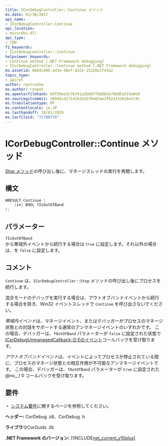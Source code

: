 ```yaml
---
title: ICorDebugController::Continue メソッド
ms.date: 03/30/2017
api_name:
- ICorDebugController.Continue
api_location:
- mscordbi.dll
api_type:
- COM
f1_keywords:
- ICorDebugController::Continue
helpviewer_keywords:
- Continue method [.NET Framework debugging]
- ICorDebugController::Continue method [.NET Framework debugging]
ms.assetid: 8684cd06-ad3e-48ef-832e-15320e1f43a2
topic_type:
- apiref
author: rpetrusha
ms.author: ronpet
ms.openlocfilehash: bdf59ee3c7bf41a2bb0ff68db5e70dd5a519a0e9
ms.sourcegitcommit: 3094dcd17141b32a570a82ae3f62a331616e2c9c
ms.translationtype: MT
ms.contentlocale: ja-JP
ms.lasthandoff: 10/01/2019
ms.locfileid: "71700778"
---
```

# <a name="icordebugcontrollercontinue-method"></a>ICorDebugController::Continue メソッド

[Stop メソッド](icordebugcontroller-stop-method.md)の呼び出し後に、マネージスレッドの実行を再開します。

## <a name="syntax"></a>構文

```cpp
HRESULT Continue (
    [in] BOOL fIsOutOfBand
);
```

## <a name="parameters"></a>パラメーター

 `fIsOutOfBand`  
 から帯域外イベントから続行する場合は `true` に設定します。それ以外の場合は、を `false` に設定します。

## <a name="remarks"></a>コメント

`Continue` は、`ICorDebugController::Stop` メソッドの呼び出し後にプロセスを続行します。

混合モードのデバッグを実行する場合は、アウトオブバンドイベントから続行する場合を除き、Win32 イベントスレッドで `Continue` を呼び出さないでください。

*帯域内イベント*は、マネージイベント、またはデバッガーがプロセスのマネージ状態との対話をサポートする通常のアンマネージイベントのいずれかです。 この場合、デバッガーは、`fOutOfBand` パラメーターが `false` に設定された状態で[ICorDebugUnmanagedCallback::D Eのイベント](icordebugunmanagedcallback-debugevent-method.md)コールバックを受け取ります。
  
*アウトオブバンドイベント*は、イベントによってプロセスが停止されている間に、プロセスのマネージ状態との相互作用が不可能なアンマネージイベントです。 この場合、デバッガーは、`fOutOfBand` パラメーターが `true` に設定された @no__t 0 コールバックを受け取ります。

## <a name="requirements"></a>要件

 **・** [システム要件](../../../../docs/framework/get-started/system-requirements.md)に関するページを参照してください。

 **ヘッダー:** CorDebug .idl、CorDebug. h

 **ライブラリ**CorGuids .lib

 **.NET Framework のバージョン:** [!INCLUDE[net_current_v10plus](../../../../includes/net-current-v10plus-md.md)]
 
